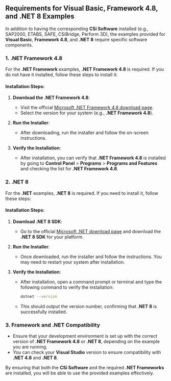 ## Requirements for Visual Basic, Framework 4.8, and .NET 8 Examples

In addition to having the corresponding **CSi Software** installed (e.g., SAP2000, ETABS, SAFE, CSiBridge, Perform 3D), the examples provided for **Visual Basic**, **Framework 4.8**, and **.NET 8** require specific software components.

### 1. **.NET Framework 4.8**
   For the **.NET Framework** examples, **.NET Framework 4.8** is required. If you do not have it installed, follow these steps to install it:

   #### Installation Steps:
   1. **Download the .NET Framework 4.8**:
      - Visit the official [Microsoft .NET Framework 4.8 download page](https://dotnet.microsoft.com/download/dotnet-framework).
      - Select the version for your system (e.g., **.NET Framework 4.8**).
   
   2. **Run the Installer**:
      - After downloading, run the installer and follow the on-screen instructions.
   
   3. **Verify the Installation**:
      - After installation, you can verify that **.NET Framework 4.8** is installed by going to **Control Panel** > **Programs** > **Programs and Features** and checking the list for **.NET Framework 4.8**.

### 2. **.NET 8**
   For the **.NET** examples, **.NET 8** is required. If you need to install it, follow these steps:

   #### Installation Steps:
   1. **Download .NET 8 SDK**:
      - Go to the official [Microsoft .NET download page](https://dotnet.microsoft.com/download/dotnet) and download the **.NET 8 SDK** for your platform.
   
   2. **Run the Installer**:
      - Once downloaded, run the installer and follow the instructions. You may need to restart your system after installation.
   
   3. **Verify the Installation**:
      - After installation, open a command prompt or terminal and type the following command to verify the installation:
        ```bash
        dotnet --version
        ```
      - This should output the version number, confirming that **.NET 8** is successfully installed.

### 3. **Framework and .NET Compatibility**
   - Ensure that your development environment is set up with the correct version of **.NET Framework 4.8** or **.NET 8**, depending on the example you are running.
   - You can check your **Visual Studio** version to ensure compatibility with **.NET 4.8** and **.NET 8**.

By ensuring that both the **CSi Software** and the required **.NET Frameworks** are installed, you will be able to use the provided examples effectively.